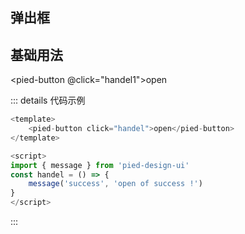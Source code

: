## 弹出框

## 基础用法

<pied-button @click="handel1">open</pied-button>

::: details 代码示例
```js
<template>
    <pied-button click="handel">open</pied-button>
</template>

<script>
import { message } from 'pied-design-ui'
const handel = () => {
    message('success', 'open of success !')
}
</script>
```
:::

<script>
import { message } from '../../components/index'
export default {
    data(){

    },
    methods:{
        handel1(){
           message('success', 'open of success !')
        }
    }
}
</script>

<style>

</style>